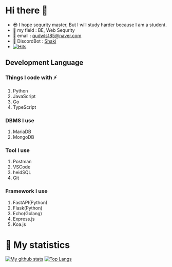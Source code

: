 # Hi there 👋

- :sunglasses: I hope sequrity master, But I will study harder because I am a student.
- :field_hockey: my field : BE, Web Sequrity
- :email: email : qudwls185@naver.com
- :robot: DiscordBot : [Shaki](https://discord.com/api/oauth2/authorize?client_id=700605291196186634&permissions=8&redirect_uri=https%3A%2F%2Fdiscord.com%2Fapi%2Foauth2%2Fauthorize%3Fclient_id%3D700605291196186634%26permissions%3D8%26redirect_uri%3Dhttps%253A%252F%252Fdiscord.com%252Fapi%252Foauth2%252Fauthorize%253Fclient_id%253D700605&scope=bot)
- [![Hits](https://hits.seeyoufarm.com/api/count/incr/badge.svg?url=https%3A%2F%2Fgithub.com%2Fsunrabibt123&count_bg=%2379C83D&title_bg=%23555555&icon=&icon_color=%23E7E7E7&title=hits&edge_flat=false)](https://hits.seeyoufarm.com)
## Development Language
### Things I code with :zap:

1. Python
2. JavaScript
3. Go
4. TypeScript

### DBMS I use
1. MariaDB
2. MongoDB

### Tool I use
1. Postman
2. VSCode
3. heidSQL
4. Git

### Framework I use
1. FastAPI(Python)
2. Flask(Python)
3. Echo(Golang)
4. Express.js
5. Koa.js

# 🎁 My statistics
[![My github stats](https://github-readme-stats.vercel.app/api?username=sunrabbit123&show_icons=true&hide_border=true&count_private=true)](https://github.com/sunrabbit123)
[![Top Langs](https://github-readme-stats.vercel.app/api/top-langs/?username=sunrabbit123&hide_langs_below=0.5)](https://github.com/sunrabbit123)
